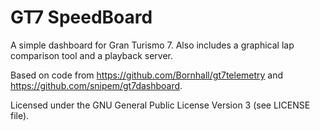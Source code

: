 # GT7 SpeedBoard
A simple dashboard for Gran Turismo 7. Also includes a graphical lap comparison tool and a playback server.

Based on code from https://github.com/Bornhall/gt7telemetry and https://github.com/snipem/gt7dashboard.

Licensed under the GNU General Public License Version 3 (see LICENSE file).
